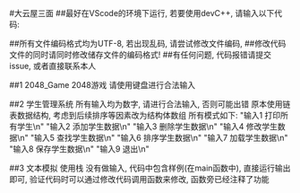 #大云屋三面
##最好在VScode的环境下运行, 若要使用devC++, 请输入以下代码: 

##所有文件编码格式均为UTF-8, 若出现乱码, 请尝试修改文件编码, 
##修改代码文件的同时请同时修改储存文件的编码格式! 
##有任何问题, 代码报错请提交issue, 或者直接联系本人

##1 2048_Game
2048游戏
请使用键盘进行合法输入


##2 学生管理系统
所有输入均为数字, 请进行合法输入, 否则可能出错
原本使用链表数据结构, 考虑到后续排序等因素改为结构体数组
所有模式如下: 
            "输入1 打印所有学生\n"
            "输入2 添加学生数据\n"
            "输入3 删除学生数据\n"
            "输入4 修改学生数据\n"
            "输入5 查找学生数据\n"
            "输入6 排序学生数据\n"
            "输入7 加载学生数据\n"
            "输入8 保存学生数据\n"
            "输入9 退出\n"



##3 文本模拟
使用栈
没有做输入, 代码中包含样例(在main函数中), 直接运行输出即可,
验证代码时可以通过修改代码调用函数来修改, 函数旁已经注释了功能
